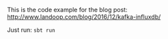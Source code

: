 
This is the code example for the blog post: 
http://www.landoop.com/blog/2016/12/kafka-influxdb/

Just run: `sbt run`
